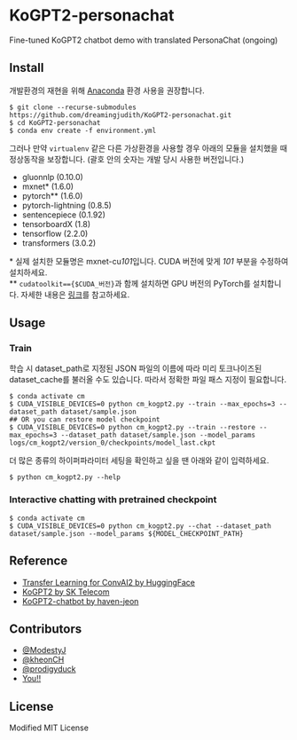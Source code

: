 # KoGPT2-personachat

Fine-tuned KoGPT2 chatbot demo with translated PersonaChat (ongoing) 

## Install

개발환경의 재현을 위해 [Anaconda](https://www.anaconda.com/products/individual) 환경 사용을 권장합니다.

```
$ git clone --recurse-submodules https://github.com/dreamingjudith/KoGPT2-personachat.git
$ cd KoGPT2-personachat
$ conda env create -f environment.yml
```

그러나 만약 `virtualenv` 같은 다른 가상환경을 사용할 경우 아래의 모듈을 설치했을 때 정상동작을 보장합니다. (괄호 안의 숫자는 개발 당시 사용한 버전입니다.)

- gluonnlp (0.10.0)
- mxnet* (1.6.0)
- pytorch** (1.6.0)
- pytorch-lightning (0.8.5)
- sentencepiece (0.1.92)
- tensorboardX (1.8)
- tensorflow (2.2.0)
- transformers (3.0.2)

\* 실제 설치한 모듈명은 mxnet-cu*101*입니다. CUDA 버전에 맞게 *101* 부분을 수정하여 설치하세요.<br />
\** `cudatoolkit=={$CUDA_버전}`과 함께 설치하면 GPU 버전의 PyTorch를 설치합니다. 자세한 내용은 [링크](https://pytorch.org/get-started/locally/)를 참고하세요.

## Usage

### Train

학습 시 dataset_path로 지정된 JSON 파일의 이름에 따라 미리 토크나이즈된 dataset_cache를 불러올 수도 있습니다. 따라서 정확한 파일 패스 지정이 필요합니다.

```
$ conda activate cm
$ CUDA_VISIBLE_DEVICES=0 python cm_kogpt2.py --train --max_epochs=3 --dataset_path dataset/sample.json
## OR you can restore model checkpoint
$ CUDA_VISIBLE_DEVICES=0 python cm_kogpt2.py --train --restore --max_epochs=3 --dataset_path dataset/sample.json --model_params logs/cm_kogpt2/version_0/checkpoints/model_last.ckpt
```

더 많은 종류의 하이퍼파라미터 세팅을 확인하고 싶을 땐 아래와 같이 입력하세요.

```
$ python cm_kogpt2.py --help
```

### Interactive chatting with pretrained checkpoint

```
$ conda activate cm
$ CUDA_VISIBLE_DEVICES=0 python cm_kogpt2.py --chat --dataset_path dataset/sample.json --model_params ${MODEL_CHECKPOINT_PATH}
```

## Reference
- [Transfer Learning for ConvAI2 by HuggingFace](https://github.com/huggingface/transfer-learning-conv-ai)
- [KoGPT2 by SK Telecom](https://github.com/SKT-AI/KoGPT2)
- [KoGPT2-chatbot by haven-jeon](https://github.com/haven-jeon/KoGPT2-chatbot)

## Contributors
- [@ModestyJ](https://github.com/ModestyJ)
- [@kheonCH](https://github.com/kheonCh)
- [@prodigyduck](https://github.com/prodigyduck)
- [You!!](https://github.com/dreamingjudith/KoGPT2-personachat/pulls)

## License

Modified MIT License

